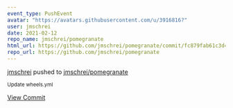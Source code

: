 ```yaml
---
event_type: PushEvent
avatar: "https://avatars.githubusercontent.com/u/3916816?"
user: jmschrei
date: 2021-02-12
repo_name: jmschrei/pomegranate
html_url: https://github.com/jmschrei/pomegranate/commit/fc879fab61c3d4b3cc66d64b23ce167b3c27ac7c
repo_url: https://github.com/jmschrei/pomegranate
---
```


<a href='https://github.com/jmschrei' target='_blank'>jmschrei</a> pushed to <a href='https://github.com/jmschrei/pomegranate' target='_blank'>jmschrei/pomegranate</a>

<small>Update wheels.yml</small>

<a href='https://github.com/jmschrei/pomegranate/commit/fc879fab61c3d4b3cc66d64b23ce167b3c27ac7c' target='_blank'>View Commit</a>